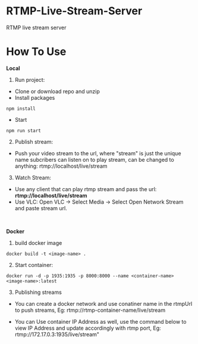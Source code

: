 # RTMP-Live-Stream-Server

RTMP live stream server

# How To Use

<b>Local</b> <br />

1.  Run project:

- Clone or download repo and unzip
- Install packages

```
npm install
```

- Start

```
npm run start
```

2. Publish stream:

- Push your video stream to the url, where "stream" is just the unique name subcribers can listen on to play stream, can be changed to anything: rtmp://localhost/live/stream

3. Watch Stream:

- Use any client that can play rtmp stream and pass the url:
  <b>rtmp://localhost/live/stream</b>
- Use VLC: Open VLC -> Select Media -> Select Open Network Stream and paste stream url.

<br />

<b>Docker</b>

1. build docker image

```
docker build -t <image-name> .
```

2. Start container:

```
docker run -d -p 1935:1935 -p 8000:8000 --name <container-name> <image-name>:latest
```

3. Publishing streams

- You can create a docker network and use conatiner name in the rtmpUrl to push streams, Eg: rtmp://rtmp-container-name/live/stream

- You can Use container IP Address as well, use the command below to view IP Address and update accordingly with rtmp port, Eg: rtmp://172.17.0.3:1935/live/stream"
